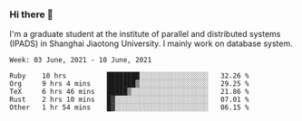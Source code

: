 ### Hi there 👋

I'm a graduate student at the institute of parallel and distributed systems (IPADS) in Shanghai Jiaotong University. I mainly work on database system.

<!--START_SECTION:waka-->
```text
Week: 03 June, 2021 - 10 June, 2021

Ruby    10 hrs          ████████░░░░░░░░░░░░░░░░░   32.26 % 
Org     9 hrs 4 mins    ███████▒░░░░░░░░░░░░░░░░░   29.25 % 
TeX     6 hrs 46 mins   █████▒░░░░░░░░░░░░░░░░░░░   21.86 % 
Rust    2 hrs 10 mins   █▓░░░░░░░░░░░░░░░░░░░░░░░   07.01 % 
Other   1 hr 54 mins    █▓░░░░░░░░░░░░░░░░░░░░░░░   06.15 % 
```
<!--END_SECTION:waka-->

<!--
**yqmmm/yqmmm** is a ✨ _special_ ✨ repository because its `README.md` (this file) appears on your GitHub profile.

Here are some ideas to get you started:

- 🔭 I’m currently working on ...
- 🌱 I’m currently learning ...
- 👯 I’m looking to collaborate on ...
- 🤔 I’m looking for help with ...
- 💬 Ask me about ...
- 📫 How to reach me: ...
- 😄 Pronouns: ...
- ⚡ Fun fact: ...
-->
